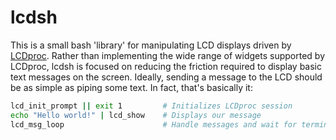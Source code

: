 # lcdsh

This is a small bash 'library' for manipulating LCD displays driven by [LCDproc](http://lcdproc.sourceforge.net). Rather than implementing the wide range of widgets supported by LCDproc, lcdsh is focused on reducing the friction required to display basic text messages on the screen. Ideally, sending a message to the LCD should be as simple as piping some text. In fact, that's basically it:

```bash
lcd_init_prompt || exit 1         # Initializes LCDproc session
echo "Hello world!" | lcd_show    # Displays our message
lcd_msg_loop                      # Handle messages and wait for termination
```
